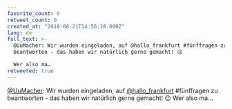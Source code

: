 ```yaml
---
favorite_count: 0
retweet_count: 0
created_at: "2018-08-21T14:56:18.000Z"
lang: de
full_text: >-
  @UuMacher: Wir wurden eingeladen, auf @hallo_frankfurt #fünffragen zu
  beantworten - das haben wir natürlich gerne gemacht! 😉

  Wer also ma…
retweeted: true
---
```


[@UuMacher](https://twitter.com/UuMacher): Wir wurden eingeladen, auf
[@hallo_frankfurt](https://twitter.com/hallo_frankfurt) #fünffragen zu
beantworten - das haben wir natürlich gerne gemacht! 😉 Wer also ma…
